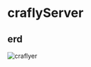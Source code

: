 # craflyServer

## erd
![craflyer](https://github.com/craflyBus/craflyServer/assets/109561938/9aee2718-df76-484d-8e3b-5c4e520c0302)
